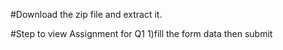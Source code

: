 #Download the zip file and extract it.



#Step to view Assignment for Q1
1)fill the form data then submit 







